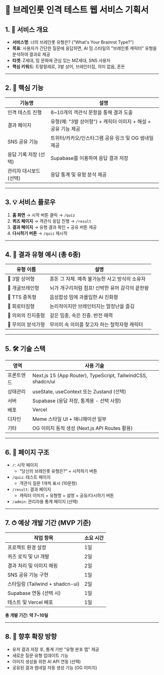 # 🧠 브레인롯 인격 테스트 웹 서비스 기획서

## 1. 🎯 서비스 개요

- **서비스명**: 너의 브레인롯 유형은? ("What's Your Brainrot Type?")
- **목표**: 사용자가 간단한 질문에 응답하면, AI 밈 스타일의 "브레인롯 캐릭터" 유형을 분석하여 결과로 제공
- **타겟**: Z세대, 밈 문화에 관심 있는 MZ세대, SNS 사용자
- **핵심 키워드**: 트랄랄레로, 3발 상어, 브레인터짐, 의미 없음, 혼돈

---

## 2. 🧪 핵심 기능

| 기능명                 | 설명                                                           |
| ---------------------- | -------------------------------------------------------------- |
| 인격 테스트 진행       | 8~10개의 객관식 문항을 통해 결과 도출                          |
| 결과 페이지            | 유형(예: "3발 상어형") + 캐릭터 이미지 + 해설 + 공유 기능 제공 |
| SNS 공유 기능          | 트위터/카카오/인스타그램 공유 링크 및 OG 썸네일 제공           |
| 응답 기록 저장 (선택)  | Supabase를 이용하여 응답 결과 저장                             |
| 관리자 대시보드 (선택) | 응답 통계 및 유형 분석 제공                                    |

---

## 3. 💡 서비스 플로우

1. **홈 화면** → 시작 버튼 클릭 → `/quiz`
2. **퀴즈 페이지** → 객관식 응답 진행 → `/result`
3. **결과 페이지** → 유형 결과 확인 + 공유 버튼 제공
4. **다시하기 버튼** → `/quiz` 재시작

---

## 4. 🧩 결과 유형 예시 (총 6종)

| 유형 이름          | 설명                                            |
| ------------------ | ----------------------------------------------- |
| 🦈 3발 상어형      | 혼돈 그 자체. 예측 불가능한 사고 방식의 소유자  |
| 🐸 개굴브레인형    | 뇌가 개구리처럼 점프! 신박한 유머 감각의 끝판왕 |
| 🐤 TTS 중독형      | 음성합성 밈에 과몰입한 AI 친화형                |
| 🤖 회로터짐형      | 논리적이지만 브레인터지는 말장난을 즐김         |
| 🪿 의외의 진지충형  | 겉은 밈충, 속은 진중. 반전 매력                 |
| 🐍 무의미 분석가형 | 무의미 속 의미를 찾고자 하는 철학자형 캐릭터    |

---

## 5. 🛠 기술 스택

| 영역       | 사용 기술                                                   |
| ---------- | ----------------------------------------------------------- |
| 프론트엔드 | Next.js 15 (App Router), TypeScript, TailwindCSS, shadcn/ui |
| 상태관리   | useState, useContext 또는 Zustand (선택)                    |
| 서버       | Supabase (응답 저장, 통계용 - 선택 사항)                    |
| 배포       | Vercel                                                      |
| 디자인     | Meme 스타일 UI + 애니메이션 일부                            |
| 기타       | OG 이미지 동적 생성 (Next.js API Routes 활용)               |

---

## 6. 📱 페이지 구조

- `/`: 시작 페이지
  - “당신의 브레인롯 유형은?” + 시작하기 버튼
- `/quiz`: 테스트 페이지
  - 객관식 질문 1개씩 표시 (10문항)
- `/result`: 결과 페이지
  - 캐릭터 이미지 + 유형명 + 설명 + 공유/다시하기 버튼
- `/admin`: 관리자용 통계 페이지 (선택)

---

## 7. ⏱ 예상 개발 기간 (MVP 기준)

| 작업 항목                       | 소요 시간 |
| ------------------------------- | --------- |
| 프로젝트 환경 설정              | 1일       |
| 퀴즈 로직 및 UI 개발            | 2일       |
| 결과 처리 및 이미지 매핑        | 2일       |
| SNS 공유 기능 구현              | 1일       |
| 스타일링 (Tailwind + shadcn-ui) | 2일       |
| Supabase 연동 (선택 시)         | 1일       |
| 테스트 및 Vercel 배포           | 1일       |

**총 개발 기간: 약 7~10일**

---

## 8. 🔗 향후 확장 방향

- 유저 결과 저장 후, 통계 기반 "유형 분포 맵" 제공
- 새로운 질문·유형 업데이트 기능
- 이미지 생성을 위한 AI API 연동 (선택)
- 공유된 결과 썸네일 자동 생성 기능 (OG 이미지)
